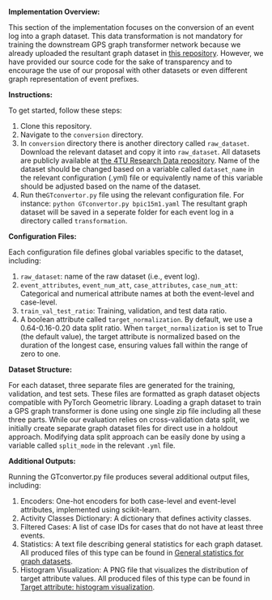 **Implementation Overview:**

This section of the implementation focuses on the conversion of an event log into a graph dataset. This data transformation is not mandatory for training the downstream GPS graph transformer network because we already uploaded the resultant graph dataset in [this repository](https://data.4tu.nl/categories/13500?categories=13503). However, we have provided our source code for the sake of transparency and to encourage the use of our proposal with other datasets or even different graph representation of event prefixes.

**Instructions:**

To get started, follow these steps:
1. Clone this repository.
2. Navigate to the `conversion` directory.
3. In `conversion` directory there is another directory called `raw_dataset`. Download the relevant dataset and copy it into `raw_dataset`. All datasets are publicly available at [the 4TU Research Data repository](https://data.4tu.nl/categories/13500?categories=13503). Name of the dataset should be changed based on a variable called `dataset_name`  in the relevant configuration (.yml) file or equivalently name of this variable should be adjusted based on the name of the dataset.
8. Run the`GTconvertor.py`  file using the relevant configuration file. For instance: `python GTconvertor.py bpic15m1.yaml`
The resultant graph dataset will be saved in a seperate folder for each event log in a directory called `transformation`.

**Configuration Files:**

Each configuration file defines global variables specific to the dataset, including:
1. `raw_dataset`: name of the raw dataset (i.e., event log).
2. `event_attributes`, `event_num_att`, `case_attributes`, `case_num_att`: Categorical and numerical attribute names at both the event-level and case-level.
3. `train_val_test_ratio`: Training, validation, and test data ratio.
4. A boolean attribute called `target_normalization`.
By default, we use a 0.64-0.16-0.20 data split ratio. When `target_normalization` is set to True (the default value), the target attribute is normalized based on the duration of the longest case, ensuring values fall within the range of zero to one.

**Dataset Structure:**

For each dataset, three separate files are generated for the training, validation, and test sets. These files are formatted as graph dataset objects compatible with PyTorch Geometric library. Loading a graph dataset to train a GPS graph transformer is done using one single zip file including all these three parts. While our evaluation relies on cross-validation data split, we initially create separate graph dataset files for direct use in a holdout approach. Modifying data split approach can be easily done by using a variable called `split_mode` in the relevant  `.yml` file. 

**Additional Outputs:**

Running the GTconvertor.py file produces several additional output files, including:
1. Encoders: One-hot encoders for both case-level and event-level attributes, implemented using scikit-learn.
2. Activity Classes Dictionary: A dictionary that defines activity classes.
3. Filtered Cases: A list of case IDs for cases that do not have at least three events.
4. Statistics: A text file describing general statistics for each graph dataset. All produced files of this type can be found in [General statistics for graph datasets](https://github.com/keyvan-amiri/GT-Remaining-CycleTime/tree/main/conversion/statistics).
5. Histogram Visualization: A PNG file that visualizes the distribution of target attribute values. All produced files of this type can be found in [Target attribute: histogram visualization](https://github.com/keyvan-amiri/GT-Remaining-CycleTime/tree/main/conversion/target%20attribute%20distribution).


  
